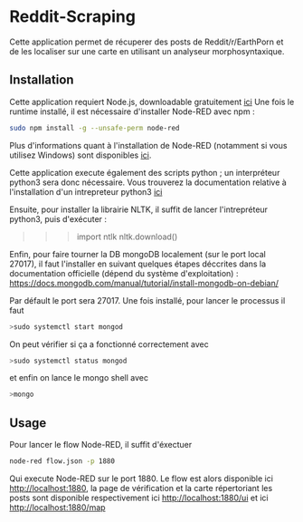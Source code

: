 # Reddit-Scraping

Cette application permet de récuperer des posts de Reddit/r/EarthPorn et de les localiser sur une carte en utilisant un analyseur morphosyntaxique.

## Installation 

Cette application requiert Node.js, downloadable gratuitement [ici](https://nodejs.org/en/)
Une fois le runtime installé, il est nécessaire d'installer Node-RED avec npm :
```bash 
sudo npm install -g --unsafe-perm node-red
```
Plus d'informations quant à l'installation de Node-RED (notamment si vous utilisez Windows) sont disponibles [ici](https://nodered.org/docs/getting-started/local).


Cette application execute également des scripts python ; un interpréteur python3 sera donc nécessaire. 
Vous trouverez la documentation relative à l'installation d'un intrepreteur python3 [ici](https://wiki.python.org/moin/BeginnersGuide/Download)

Ensuite, pour installer la librairie NLTK, il suffit de lancer l'intrepréteur python3, puis d'exécuter :

>>> import ntlk
>>> nltk.download()


Enfin, pour faire tourner la DB mongoDB localement (sur le port local 27017), il faut l'installer en suivant quelques étapes déccrites dans la documentation officielle (dépend du système d'exploitation) : https://docs.mongodb.com/manual/tutorial/install-mongodb-on-debian/

Par défault le port sera 27017.
Une fois installé, pour lancer le processus il faut 
```bash 
>sudo systemctl start mongod
```
On peut vérifier si ça a fonctionné correctement avec 
```bash 
>sudo systemctl status mongod
```
et enfin on lance le mongo shell avec 
```bash 
>mongo
```

## Usage

Pour lancer le flow Node-RED, il suffit d'éxectuer 
```bash
node-red flow.json -p 1880
```
Qui execute Node-RED sur le port 1880. Le flow est alors disponible ici [http://localhost:1880](http://localhost:1880), la page de vérification et la carte répertoriant les posts sont disponible respectivement ici [http://localhost:1880/ui](http://localhost:1880/ui) et ici [http://localhost:1880/map](http://localhost:1880/map)

